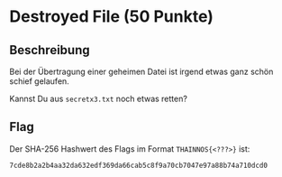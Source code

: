 # Destroyed File (50 Punkte)

## Beschreibung

Bei der Übertragung einer geheimen Datei ist irgend etwas ganz schön schief gelaufen.

Kannst Du aus ``secretx3.txt`` noch etwas retten?

## Flag

Der SHA-256 Hashwert des Flags im Format ``THAINNOS{<???>}`` ist:

``7cde8b2a2b4aa32da632edf369da66cab5c8f9a70cb7047e97a88b74a710dcd0``

